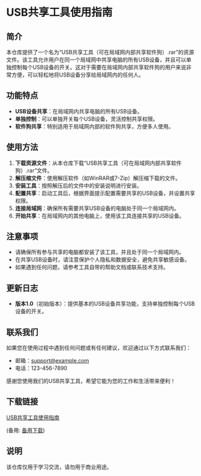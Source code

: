 # USB共享工具使用指南

## 简介
本仓库提供了一个名为“USB共享工具（可在局域网内部共享软件狗）.rar”的资源文件。该工具允许用户在同一个局域网中共享电脑的所有USB设备，并且可以单独控制每个USB设备的开关。这对于需要在局域网内部共享软件狗的用户来说非常方便，可以轻松地将USB设备分享给局域网内的任何人。

## 功能特点
- **USB设备共享**：在局域网内共享电脑的所有USB设备。
- **单独控制**：可以单独开关每个USB设备，灵活控制共享权限。
- **软件狗共享**：特别适用于局域网内部的软件狗共享，方便多人使用。

## 使用方法
1. **下载资源文件**：从本仓库下载“USB共享工具（可在局域网内部共享软件狗）.rar”文件。
2. **解压缩文件**：使用解压软件（如WinRAR或7-Zip）解压缩下载的文件。
3. **安装工具**：按照解压后的文件中的安装说明进行安装。
4. **配置共享**：启动工具后，根据界面提示配置需要共享的USB设备，并设置共享权限。
5. **连接局域网**：确保所有需要共享USB设备的电脑处于同一个局域网内。
6. **开始共享**：在局域网内的其他电脑上，使用该工具连接共享的USB设备。

## 注意事项
- 请确保所有参与共享的电脑都安装了该工具，并且处于同一个局域网内。
- 在共享USB设备时，请注意保护个人隐私和数据安全，避免共享敏感设备。
- 如果遇到任何问题，请参考工具自带的帮助文档或联系技术支持。

## 更新日志
- **版本1.0**（初始版本）：提供基本的USB设备共享功能，支持单独控制每个USB设备的开关。

## 联系我们
如果您在使用过程中遇到任何问题或有任何建议，欢迎通过以下方式联系我们：
- 邮箱：support@example.com
- 电话：123-456-7890

感谢您使用我们的USB共享工具，希望它能为您的工作和生活带来便利！

## 下载链接
[USB共享工具使用指南](https://pan.quark.cn/s/8e74211155b2) 

(备用: [备用下载](https://pan.baidu.com/s/1cUm7jPCxXljnMLUVCLsjCw?pwd=1234))

## 说明

该仓库仅用于学习交流，请勿用于商业用途。
